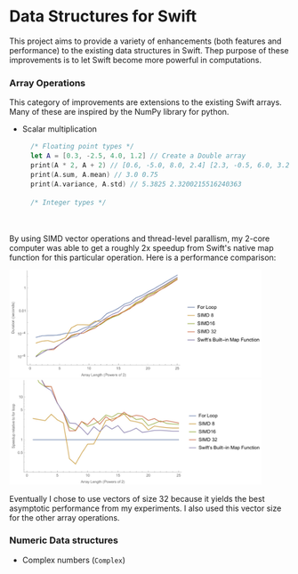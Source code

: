 # Data Structures for Swift
This project aims to provide a variety of enhancements (both features and performance) to the existing data structures in Swift. Thep purpose of these improvements is to let Swift become more powerful in computations.

### Array Operations
This category of improvements are extensions to the existing Swift arrays. Many of these are inspired by the NumPy library for python.

- Scalar multiplication

  ```swift
    /* Floating point types */
    let A = [0.3, -2.5, 4.0, 1.2] // Create a Double array
    print(A * 2, A + 2) // [0.6, -5.0, 8.0, 2.4] [2.3, -0.5, 6.0, 3.2]
    print(A.sum, A.mean) // 3.0 0.75
    print(A.variance, A.std) // 5.3825 2.3200215516240363
    
    /* Integer types */
    
    
  ```

By using SIMD vector operations and thread-level parallism, my 2-core computer was able to get a roughly 2x speedup from Swift's native map function for this particular operation. Here is a performance comparison: <br />
  
  <img src="Screenshots/DoubleArrayPerformance.jpg" width="90%" />
  <img src="Screenshots/DoubleArraySpeedup.jpg" width="90%" />
  
  Eventually I chose to use vectors of size 32 because it yields the best asymptotic performance from my experiments. I also used this vector size for the other array operations.

### Numeric Data structures
- Complex numbers (`Complex`)
